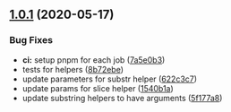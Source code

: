 ## [1.0.1](https://github.com/rajasegar/ember-voca/compare/v1.0.0...v1.0.1) (2020-05-17)


### Bug Fixes

* **ci:** setup pnpm for each job ([7a5e0b3](https://github.com/rajasegar/ember-voca/commit/7a5e0b3317c699502f4a35c17e8268af95b261ff))
* tests for helpers ([8b72ebe](https://github.com/rajasegar/ember-voca/commit/8b72ebe4e4b99cc5a8b66d2c186c22c881fe8674))
* update parameters for substr helper ([622c3c7](https://github.com/rajasegar/ember-voca/commit/622c3c73627096b0c043cd142ae651d6e690f51d))
* update params for slice helper ([1540b1a](https://github.com/rajasegar/ember-voca/commit/1540b1acec69cef73dd90b8cda16bd5634fde2c6))
* update substring helpers to have arguments ([5f177a8](https://github.com/rajasegar/ember-voca/commit/5f177a8e18ae1189e72344ff882c32bf88bc154a))
